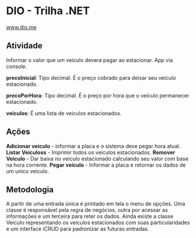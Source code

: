 # DIO - Trilha .NET
www.dio.me


## Atividade
Informar o valor que um veiculo devera pagar ao estacionar. App via console.

**precoInicial**: Tipo decimal. É o preço cobrado para deixar seu veículo estacionado.

**precoPorHora**: Tipo decimal. É o preço por hora que o veículo permanecer estacionado.

**veiculos**: É uma lista de veiculos estacionados.

## Ações
**Adicionar veiculo** - informar a placa e o sistema deve pegar hora atual.
**Listar Veiculoss** - Imprimir todos os veiculos estacionados.
**Remover Veiculo** - Dar baixa no veiculo estacionado calculando seu valor com base na hora corrente.
**Pegar veiculo** - Informar a placa e retornar os dados de um unico veiculo.

## Metodologia

A partir de uma entrada única é printado em tela o menu de opções. 
Uma classe é responsável pela regra de negócios, outra por acessar as informações e um terceira para reter os dados.
Ainda existe a classe Veiculo representando os veiculos estacionados com suas particularidades e um interface iCRUD<T> para padronizar as futuras entradas. 



